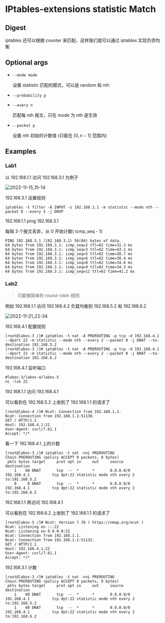 # IPtables-extensions statistic Match

## Digest

iptables 还可以根据 counter 来匹配，这样我们就可以通过 iptables 实现负债均衡

## Optional args

- `--mode mode`

  设置 statistic 匹配的模式，可以是 random 和 nth

- `--probability p`

- `--every n`

  匹配每 nth 报文，只在 mode 为 nth 是生效

- `--packet p`

  设置 nth 初始的计数值 (只能在 $[0,n-1]$ 范围内)

## Examples

### Lab1

以 192.168.1.1 访问 192.168.3.1 为例子

![2022-11-15_15-14](https://cdn.staticaly.com/gh/dhay3/image-repo@master/20221115/2022-11-15_15-14.56e538jrk8w0.webp)

192.168.3.1 设置规则

```
iptables -t filter -A INPUT -s 192.168.1.1 -m statistic --mode nth --packet 0 --every 3 -j DROP
```

192.168.1.1 ping 192.168.3.1

每隔 3 个报文丢弃，从 0 开始计数( icmp_seq - 1)

```
PING 192.168.3.1 (192.168.3.1) 56(84) bytes of data.
64 bytes from 192.168.3.1: icmp_seq=2 ttl=62 time=31.3 ms
64 bytes from 192.168.3.1: icmp_seq=3 ttl=62 time=43.1 ms
64 bytes from 192.168.3.1: icmp_seq=5 ttl=62 time=38.7 ms
64 bytes from 192.168.3.1: icmp_seq=6 ttl=62 time=38.4 ms
64 bytes from 192.168.3.1: icmp_seq=8 ttl=62 time=34.8 ms
64 bytes from 192.168.3.1: icmp_seq=9 ttl=62 time=34.3 ms
64 bytes from 192.168.3.1: icmp_seq=11 ttl=62 time=41.2 ms
```

### Lab2

> 只能做简单的 round-robin 规则

例如 192.168.1.1 访问 192.168.4.2 负载均衡到 192.168.5.2 和 192.168.6.2 

![2022-11-21_22-34](https://cdn.staticaly.com/gh/dhay3/image-repo@master/20221117/2022-11-21_22-34.59hp8mxzyznk.webp)

192.168.4.1 配置规则

```
[root@labos-3 /]# iptables -t nat -A PREROUTING -p tcp -d 192.168.4.1 --dport 22 -m statistic --mode nth --every 2 --packet 0 -j DNAT --to-destination 192.168.5.2
[root@labos-3 /]# iptables -t nat -A PREROUTING -p tcp -d 192.168.4.1 --dport 22 -m statistic --mode nth --every 2 --packet 0 -j DNAT --to-destination 192.168.6.2
```

192.168.4.1 监听端口

```
#labos-3/labos-4/labos-5
nc -lvk 22
```

192.168.1.1 访问 192.168.4.1

可以看到在 192.168.5.2 上收到了 192.168.1.1 的请求了

```
[root@labos-4 /]# Ncat: Connection from 192.168.1.1.
Ncat: Connection from 192.168.1.1:51130.
GET / HTTP/1.1
Host: 192.168.4.1:22
User-Agent: curl/7.61.1
Accept: */*
```

看一下 192.168.4.1 上的计数

```
[root@labos-3 /]# iptables -t nat -nvL PREROUTING
Chain PREROUTING (policy ACCEPT 0 packets, 0 bytes)
 pkts bytes target     prot opt in     out     source               destination         
    1    60 DNAT       tcp  --  *      *       0.0.0.0/0            192.168.4.1          tcp dpt:22 statistic mode nth every 2 to:192.168.5.2
    0     0 DNAT       tcp  --  *      *       0.0.0.0/0            192.168.4.1          tcp dpt:22 statistic mode nth every 2 to:192.168.6.2
```

192.168.1.1 再访问 192.168.4.1

可以看到在 192.168.6.2 上收到了 192.168.1.1 的请求了

```
[root@labos-5 /]# Ncat: Version 7.70 ( https://nmap.org/ncat )
Ncat: Listening on :::22
Ncat: Listening on 0.0.0.0:22
Ncat: Connection from 192.168.1.1.
Ncat: Connection from 192.168.1.1:51132.
GET / HTTP/1.1
Host: 192.168.4.1:22
User-Agent: curl/7.61.1
Accept: */*
```

192.168.3.1 计数

```
[root@labos-3 /]# iptables -t nat -nvL PREROUTING
Chain PREROUTING (policy ACCEPT 0 packets, 0 bytes)
 pkts bytes target     prot opt in     out     source               destination         
    1    60 DNAT       tcp  --  *      *       0.0.0.0/0            192.168.4.1          tcp dpt:22 statistic mode nth every 2 to:192.168.5.2
    1    60 DNAT       tcp  --  *      *       0.0.0.0/0            192.168.4.1          tcp dpt:22 statistic mode nth every 2 to:192.168.6.2
```

